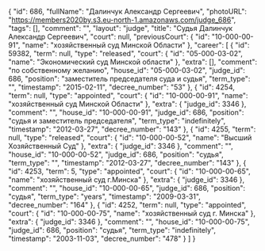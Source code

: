 {
    "id": 686,
    "fullName": "Далинчук Александр Сергеевич",
    "photoURL": "https://members2020by.s3.eu-north-1.amazonaws.com/judge_686",
    "tags": [],
    "comment": "",
    "layout": "judge",
    "title": "Судья Далинчук Александр Сергеевич",
    "court": null,
    "previousCourt": {
        "id": "10-000-00-91",
        "name": "хозяйственный суд Минской Области"
    },
    "career": [
        {
            "id": 59382,
            "term": null,
            "type": "released",
            "court": {
                "id": "05-000-03-02",
                "name": "Экономический суд Минской области"
            },
            "extra": [],
            "comment": "по собственному желанию",
            "house_id": "05-000-03-02",
            "judge_id": 686,
            "position": "заместитель председателя суда и судья",
            "term_type": "",
            "timestamp": "2015-02-11",
            "decree_number": "53"
        },
        {
            "id": 4254,
            "term": null,
            "type": "appointed",
            "court": {
                "id": "10-000-00-91",
                "name": "хозяйственный суд Минской Области"
            },
            "extra": {
                "judge_id": 3346
            },
            "comment": "",
            "house_id": "10-000-00-91",
            "judge_id": 686,
            "position": "судья и заместитель председателя",
            "term_type": "indefinitely",
            "timestamp": "2012-03-27",
            "decree_number": "143"
        },
        {
            "id": 4255,
            "term": null,
            "type": "released",
            "court": {
                "id": "10-000-00-52",
                "name": "Высший Хозяйственный Суд"
            },
            "extra": {
                "judge_id": 3346
            },
            "comment": "",
            "house_id": "10-000-00-52",
            "judge_id": 686,
            "position": "судья",
            "term_type": "",
            "timestamp": "2012-03-27",
            "decree_number": "143"
        },
        {
            "id": 4253,
            "term": 5,
            "type": "appointed",
            "court": {
                "id": "10-000-00-65",
                "name": "хозяйственный суд г.Минска"
            },
            "extra": {
                "judge_id": 3346
            },
            "comment": "",
            "house_id": "10-000-00-65",
            "judge_id": 686,
            "position": "судья",
            "term_type": "years",
            "timestamp": "2009-03-31",
            "decree_number": "164"
        },
        {
            "id": 4252,
            "term": null,
            "type": "appointed",
            "court": {
                "id": "10-000-00-75",
                "name": "хозяйственный суд г. Минска"
            },
            "extra": {
                "judge_id": 3346
            },
            "comment": "",
            "house_id": "10-000-00-75",
            "judge_id": 686,
            "position": "судья",
            "term_type": "indefinitely",
            "timestamp": "2003-11-03",
            "decree_number": "478"
        }
    ]
}